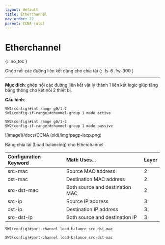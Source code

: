 ```yaml
---
layout: default
title: Etherchannel
nav_order: 22
parent: CCNA (old)
---
```


# Etherchannel
{: .no_toc }

Ghép nối các đường liên kết dùng cho chia tải
{: .fs-6 .fw-300 }

---

__Mục đích__: ghép nối các đường liên kết vật lý thành 1 liên kết logic giúp tăng băng thông cho kết nối 2 thiết bị.

__Cấu hình__:

```
SW1(config)#int range g0/1-2
SW1(config-if-range)#channel-group 1 mode active 

SW2(config)#int range g0/1-2
SW2(config-if-range)#channel-group 1 mode passive 
```

![image](/docs/CCNA (old)/img/pagp-lacp.png)

Bảng chia tải (Load balancing) cho Etherchannel:

| Configuration Keyword | Math Uses...                    | Layer |
|:----------------------|:--------------------------------|:------|
| src-mac               | Source MAC address              | 2     |
| dst-mac               | Destination MAC address         | 2     |
| src-dst-mac           | Both source and destination MAC | 2     |
| src-ip                | Source IP address               | 3     |
| dst-ip                | Destination IP address          | 3     |
| src-dst-ip            | Both source and destination IP  | 3     |

```
SW1(config)#port-channel load-balance src-dst-mac

SW2(config)#port-channel load-balance src-dst-mac
```
